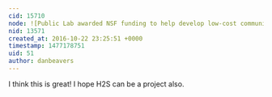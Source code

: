 ```yaml
---
cid: 15710
node: ![Public Lab awarded NSF funding to help develop low-cost community formaldehyde monitoring technique](../notes/nshapiro/10-17-2016/public-lab-awarded-nsf-funding-to-help-develop-low-cost-community-formaldehyde-monitoring-technique)
nid: 13571
created_at: 2016-10-22 23:25:51 +0000
timestamp: 1477178751
uid: 51
author: danbeavers
---
```


I think this is great!  I hope H2S can be a project also.